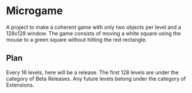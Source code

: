 # Microgame

A project to make a coherent game with only two objects per level and a 128x128 window.
The game consists of moving a white square using the mouse to a green square without hitting the red rectangle.

## Plan

Every 16 levels, here will be a release.
The first 128 levels are under the category of Beta Releases.
Any future levels belong under the category of Extensions.

